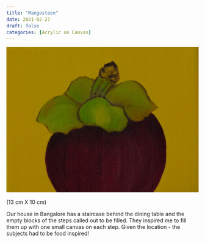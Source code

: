 ```yaml
---
title: "Mangosteen"
date: 2021-02-27
draft: false
categories: [Acrylic on Canvas]
---
```


![](../../static/images/2021/02/Mangosteen-scaled.jpg)

(13 cm X 10 cm)

Our house in Bangalore has a staircase behind the dining table and the empty blocks of the steps called out to be filled. They inspired me to fill them up with one small canvas on each step. Given the location - the subjects had to be food inspired!